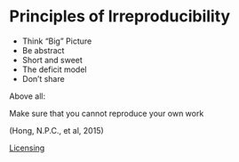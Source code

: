 # Principles of Irreproducibility

* Think “Big” Picture
* Be abstract
* Short and sweet
* The deficit model
* Don’t share

Above all:

Make sure that you cannot reproduce your own work

(Hong, N.P.C., et al, 2015)

[Licensing](licensing.md)

